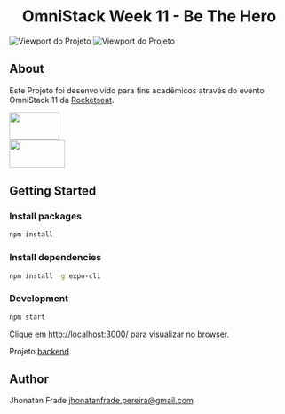 <p align="center">
  <h1 align="center">
    OmniStack Week 11 - Be The Hero
  </h1>
</p>

![Viewport do Projeto][viewport1]
![Viewport do Projeto][viewport2]

## About
Este Projeto foi desenvolvido para fins acadêmicos através do evento OmniStack 11 da [Rocketseat](https://rocketseat.com.br/).

<div>
  <a href="https://reactnative.dev/"><img src="https://miro.medium.com/max/3840/1*QDQvlCg420lzRElCK4AYhw.png" height="50px" width="90px"></a>
</div>
<div>
  <a href="https://docs.expo.io/"><img src="https://lh3.googleusercontent.com/7l-bQADRV4PzxAz_9GH2aozV3jkHqdlUJbOsIf4Eu_bazCi6UH_UyiAeKer2-s9GafI" height="50px" width="100px"></a>
</div>

## Getting Started

### Install packages
```sh
npm install
```

### Install dependencies
```sh
npm install -g expo-cli
```

### Development
```sh
npm start
```

Clique em [http://localhost:3000/](http://localhost:3000/) para visualizar no browser.

Projeto [backend](https://github.com/Jhonatan-Pereira/node_omnistack_week_11).


## Author

Jhonatan Frade <jhonatanfrade.pereira@gmail.com>

[viewport1]: https://raw.githubusercontent.com/Jhonatan-Pereira/react_omnistack_week_11/master/assets/viewport1.jpeg "Viewport1"
[viewport2]: https://raw.githubusercontent.com/Jhonatan-Pereira/react_omnistack_week_11/master/assets/viewport2.jpeg "Viewport2"
